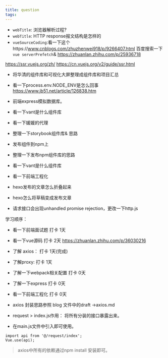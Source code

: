 ```yaml
---
title: question
tags:
---
```


* `webTitle`: 浏览器解析过程?
* `webTitle`: HTTP response报文结构是怎样的
* `vueSourceCoding`:看一下这个https://www.cnblogs.com/zhuzhenwei918/p/9266407.html 百度搜索一下`vue serverPrefetch`& https://zhuanlan.zhihu.com/p/25936718

https://ssr.vuejs.org/zh/
https://cn.vuejs.org/v2/guide/ssr.html

* 将华清的组件库和可视化大屏整理成组件库和项目汇总

* 看一下process.env.NODE_ENV是怎么回事 https://www.jb51.net/article/126838.htm

* 前端express模拟数据库。

* 看一下vant是什么组件库

* 看一下媛媛的代理

* 整理一下storybook组件库& 思路

* 发布组件到npm上
* 整理一下发布npm组件库的思路

* 看一下vant是什么组件库

* 看一下前端工程化

* hexo发布的文章怎么折叠起来
* hexo怎么将草稿变成发布文章


* 请求接口会出现unhandled promise rejection，更改一下http.js


学习顺序：

* 看一下前端面试题 打卡 1天
* 看一下vue源码    打卡 2天 https://zhuanlan.zhihu.com/p/36030216
* 了解 axios： 打卡 1天(完成)
* 了解proxy: 打卡 1天
* 了解一下webpack相关配置   打卡 0天
* 了解一下express   打卡 0天
* 看一下前端工程化  打卡 0天



* axios 封装思路参照 blog 文件中的draft ->axios.md
* request > index.js作用： 将所有分装的接口暴露出来。 
* 在main.js文件中引入即可使用。
```
import api from '@/request/index';
Vue.use(api);
```
> axios中所有的依赖通过npm install 安装即可。
